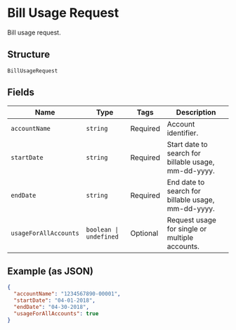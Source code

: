 
# Bill Usage Request

Bill usage request.

## Structure

`BillUsageRequest`

## Fields

| Name | Type | Tags | Description |
|  --- | --- | --- | --- |
| `accountName` | `string` | Required | Account identifier. |
| `startDate` | `string` | Required | Start date to search for billable usage, mm-dd-yyyy. |
| `endDate` | `string` | Required | End date to search for billable usage, mm-dd-yyyy. |
| `usageForAllAccounts` | `boolean \| undefined` | Optional | Request usage for single or multiple accounts. |

## Example (as JSON)

```json
{
  "accountName": "1234567890-00001",
  "startDate": "04-01-2018",
  "endDate": "04-30-2018",
  "usageForAllAccounts": true
}
```

